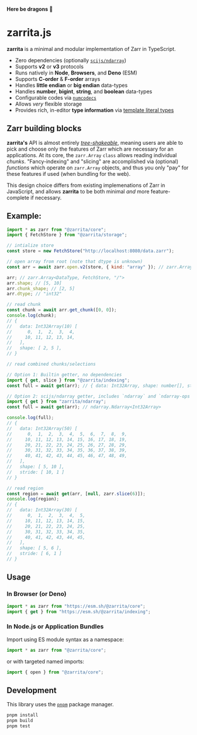 **Here be dragons** 🐉

# zarrita.js

**zarrita** is a minimal and modular implementation of Zarr in TypeScript.

- Zero dependencies (optionally
  [`scijs/ndarray`](https://github.com/scijs/ndarray))
- Supports **v2** or **v3** protocols
- Runs natively in **Node**, **Browsers**, and **Deno** (ESM)
- Supports **C-order** & **F-order** arrays
- Handles **little endian** or **big endian** data-types
- Handles **number**, **bigint**, **string**, and **boolean** data-types
- Configurable codes via
  [`numcodecs`](https://github.com/manzt/numcodecs.js)
- Allows _very_ flexible storage
- Provides rich, in-editor **type information** via
  [template literal types](https://www.typescriptlang.org/docs/handbook/2/template-literal-types.html)

## Zarr building blocks

**zarrita's** API is almost entirely
[_tree-shakeable_](https://developer.mozilla.org/en-US/docs/Glossary/Tree_shaking),
meaning users are able to pick and choose only the features of Zarr which are
necessary for an applications. At its core, the `zarr.Array` `class` allows
reading individual _chunks_. "Fancy-indexing" and "slicing" are accomplished via
(optional) _functions_ which operate on `zarr.Array` objects, and thus you only
"pay" for these features if used (when bundling for the web).

This design choice differs from existing implemenations of Zarr in JavaScript,
and allows **zarrita** to be both minimal _and_ more feature-complete if
necessary.

## Example:

```javascript
import * as zarr from "@zarrita/core";
import { FetchStore } from "@zarrita/storage";

// intialize store
const store = new FetchStore("http://localhost:8080/data.zarr");

// open array from root (note that dtype is unknown)
const arr = await zarr.open.v2(store, { kind: "array" }); // zarr.Array<DataType, FetchStore, "/">

arr; // zarr.Array<DataType, FetchStore, "/">
arr.shape; // [5, 10]
arr.chunk_shape; // [2, 5]
arr.dtype; // "int32"

// read chunk
const chunk = await arr.get_chunk([0, 0]);
console.log(chunk);
// {
//   data: Int32Array(10) [
//      0,  1,  2,  3,  4,
//     10, 11, 12, 13, 14,
//   ],
//   shape: [ 2, 5 ],
// }

// read combined chunks/selections

// Option 1: Builtin getter, no dependencies
import { get, slice } from "@zarrita/indexing";
const full = await get(arr); // { data: Int32Array, shape: number[], stride: number[] }

// Option 2: scijs/ndarray getter, includes `ndarray` and `ndarray-ops` dependencies
import { get } from "zarrita/ndarray";
const full = await get(arr); // ndarray.Ndarray<Int32Array>

console.log(full);
// {
//   data: Int32Array(50) [
//      0,  1,  2,  3,  4,  5,  6,  7,  8,  9,
//     10, 11, 12, 13, 14, 15, 16, 17, 18, 19,
//     20, 21, 22, 23, 24, 25, 26, 27, 28, 29,
//     30, 31, 32, 33, 34, 35, 36, 37, 38, 39,
//     40, 41, 42, 43, 44, 45, 46, 47, 48, 49,
//   ],
//   shape: [ 5, 10 ],
//   stride: [ 10, 1 ]
// }

// read region
const region = await get(arr, [null, zarr.slice(6)]);
console.log(region);
// {
//   data: Int32Array(30) [
//      0,  1,  2,  3,  4,  5,
//     10, 11, 12, 13, 14, 15,
//     20, 21, 22, 23, 24, 25,
//     30, 31, 32, 33, 34, 35,
//     40, 41, 42, 43, 44, 45,
//   ],
//   shape: [ 5, 6 ],
//   stride: [ 6, 1 ]
// }
```

## Usage

### In Browser (or Deno)

```javascript
import * as zarr from "https://esm.sh/@zarrita/core";
import { get } from "https://esm.sh/@zarrita/indexing";
```

### In Node.js or Application Bundles

Import using ES module syntax as a namespace:

```javascript
import * as zarr from "@zarrita/core";
```

or with targeted named imports:

```javascript
import { open } from "@zarrita/core";
```

## Development

This library uses the [`pnpm`](https://pnpm.io/) package manager.

```bash
pnpm install
pnpm build
pnpm test
```
